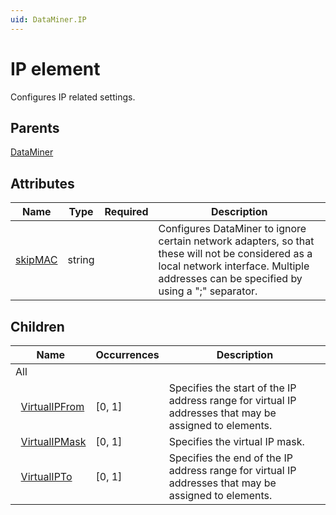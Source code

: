 ```yaml
---
uid: DataMiner.IP
---
```


# IP element

Configures IP related settings.

## Parents

[DataMiner](xref:DataMiner)

## Attributes

| Name | Type | Required | Description |
| --- | --- | --- | --- |
| [skipMAC](xref:DataMiner.IP-skipMAC) | string |  | Configures DataMiner to ignore certain network adapters, so that these will not be considered as a local network interface. Multiple addresses can be specified by using a ";" separator. |

## Children

| Name | Occurrences | Description |
| --- | --- | --- |
| All |  |  |
| &#160;&#160;[VirtualIPFrom](xref:DataMiner.IP.VirtualIPFrom) | [0, 1] | Specifies the start of the IP address range for virtual IP addresses that may be assigned to elements. |
| &#160;&#160;[VirtualIPMask](xref:DataMiner.IP.VirtualIPMask) | [0, 1] | Specifies the virtual IP mask. |
| &#160;&#160;[VirtualIPTo](xref:DataMiner.IP.VirtualIPTo) | [0, 1] | Specifies the end of the IP address range for virtual IP addresses that may be assigned to elements. |
